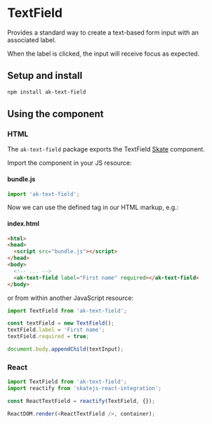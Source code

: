 # TextField

Provides a standard way to create a text-based form input with an associated label.

When the label is clicked, the input will receive focus as expected.

## Setup and install

```sh
npm install ak-text-field
```

## Using the component

### HTML

The `ak-text-field` package exports the TextField [Skate](https://github.com/skatejs/skatejs) component.

Import the component in your JS resource:

#### bundle.js

```js
import 'ak-text-field';
```

Now we can use the defined tag in our HTML markup, e.g.:

#### index.html

```html
<html>
<head>
  <script src="bundle.js"></script>
</head>
<body>
  <!-- ... -->
  <ak-text-field label="First name" required></ak-text-field>
</body>
```

or from within another JavaScript resource:

```js
import TextField from 'ak-text-field';

const textField = new TextField();
textField.label = 'First name';
textField.required = true;

document.body.appendChild(textInput);
```

### React

```js
import TextField from 'ak-text-field';
import reactify from 'skatejs-react-integration';

const ReactTextField = reactify(TextField, {});

ReactDOM.render(<ReactTextField />, container);
```
